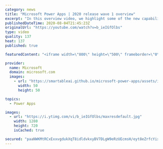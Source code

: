 ```yaml
---
category: news
title: "Microsoft Power Apps | 2020 release wave 1 overview"
excerpt: "In this overview video, we highlight some of the new capabilities included in the latest update to Microsoft Power Apps.      Here are the capabilities covered:     UI enhancements       • Save is always visible       • Chart formatting  Grid user experience enhancements       • Conditional search  "
publishedDateTime: 2020-08-04T21:45:23Z
originalUrl: "https://youtube.com/watch?v=b_ieIGfOlbs"
type: video
quality: 137
heat: 137
published: true

featuredContent: "<iframe width=\"800\" height=\"500\" frameborder=\"0\" src=\"https://www.youtube.com/embed/b_ieIGfOlbs\" allow=\"accelerometer; autoplay; encrypted-media; gyroscope; picture-in-picture\" allowfullscreen></iframe>"

provider:
  name: Microsoft
  domain: microsoft.com
  images:
    - url: "https://smartableai.github.io/microsoft-power-apps/assets/images/organizations/microsoft.com-50x50.jpg"
      width: 50
      height: 50

topics:
  - Power Apps

images:
  - url: "https://i.ytimg.com/vi/b_ieIGfOlbs/maxresdefault.jpg"
    width: 1280
    height: 720
    isCached: true

secured: "paaNWKMtRCxExxvgdukXqT8idldvkxyBV7DLgW9eRzUEcmsH/eyt8eZrfcYixtnxfCdrWHJGvkINOwLaAsMYcGqdxN3Yf82EuMr/2oNF68+KxFl9fz5ad5cZ4VHvLR4BUTMWlDuV76Vi8FNvp+64Zg3eMg1brmgLbdgTfFLRtSwgaEYg7ZvPoIPFbMpZmYInxyPrBO0qadb9ZSG5ksWR4mMpWJZpUkghTweG1fYJXPw8rGgdfwmlLhAF7FxCtvSN6CDV+EKiWn+OysTU8uW2/OxulxnOwWhbqHZgnfvXH77Buak3VQHh9znA6eOZgdvobUcxDuRnjkqy5SB/lgU8tTelg1q9SXACZNARxzCbrJrcS9WeVqPiPwLEODdByH9X7cILruLIGy91ef8iET/omue6y4SIeywsuHgqf1i66QdnLadwpHCUPe9yIGCl6xP1;/EYKXEXpujC0oqlZuGeUyw=="
---
```


